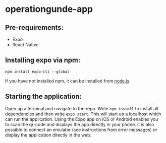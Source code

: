 # operationgunde-app

## Pre-requirements:

* Expo
* React Native

## Installing expo via npm:

`npm install expo-cli --global`

If you have not installed npm, it can be installed from [node.js](https://nodejs.org/en/)

## Starting the application:

Open up a terminal and navigate to the repo. Write `npm install` to install all dependencies and then write `expo start`. This will start up a localhost which can run the application. 
Using the Expo app on iOS or Android enables you to scan the qr-code and displays the app directly in your phone. it is also possible to connect an emulator (see instructions from error messages) or display the application directly in the web. 


